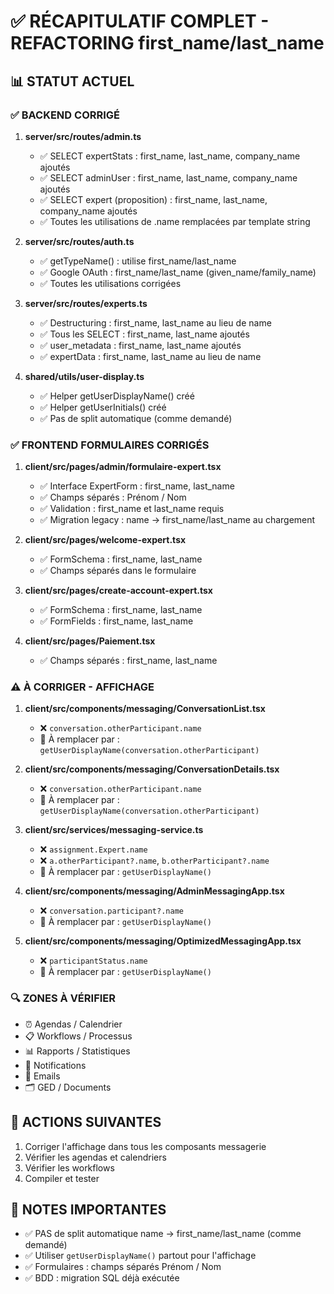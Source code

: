 # ✅ RÉCAPITULATIF COMPLET - REFACTORING first_name/last_name

## 📊 STATUT ACTUEL

### ✅ BACKEND CORRIGÉ
1. **server/src/routes/admin.ts**
   - ✅ SELECT expertStats : first_name, last_name, company_name ajoutés
   - ✅ SELECT adminUser : first_name, last_name, company_name ajoutés
   - ✅ SELECT expert (proposition) : first_name, last_name, company_name ajoutés
   - ✅ Toutes les utilisations de .name remplacées par template string

2. **server/src/routes/auth.ts**
   - ✅ getTypeName() : utilise first_name/last_name
   - ✅ Google OAuth : first_name/last_name (given_name/family_name)
   - ✅ Toutes les utilisations corrigées

3. **server/src/routes/experts.ts**
   - ✅ Destructuring : first_name, last_name au lieu de name
   - ✅ Tous les SELECT : first_name, last_name ajoutés
   - ✅ user_metadata : first_name, last_name ajoutés
   - ✅ expertData : first_name, last_name au lieu de name

4. **shared/utils/user-display.ts**
   - ✅ Helper getUserDisplayName() créé
   - ✅ Helper getUserInitials() créé
   - ✅ Pas de split automatique (comme demandé)

### ✅ FRONTEND FORMULAIRES CORRIGÉS
1. **client/src/pages/admin/formulaire-expert.tsx**
   - ✅ Interface ExpertForm : first_name, last_name
   - ✅ Champs séparés : Prénom / Nom
   - ✅ Validation : first_name et last_name requis
   - ✅ Migration legacy : name → first_name/last_name au chargement

2. **client/src/pages/welcome-expert.tsx**
   - ✅ FormSchema : first_name, last_name
   - ✅ Champs séparés dans le formulaire

3. **client/src/pages/create-account-expert.tsx**
   - ✅ FormSchema : first_name, last_name
   - ✅ FormFields : first_name, last_name

4. **client/src/pages/Paiement.tsx**
   - ✅ Champs séparés : first_name, last_name

### ⚠️ À CORRIGER - AFFICHAGE
1. **client/src/components/messaging/ConversationList.tsx**
   - ❌ `conversation.otherParticipant.name`
   - 🔧 À remplacer par : `getUserDisplayName(conversation.otherParticipant)`

2. **client/src/components/messaging/ConversationDetails.tsx**
   - ❌ `conversation.otherParticipant.name`
   - 🔧 À remplacer par : `getUserDisplayName(conversation.otherParticipant)`

3. **client/src/services/messaging-service.ts**
   - ❌ `assignment.Expert.name`
   - ❌ `a.otherParticipant?.name`, `b.otherParticipant?.name`
   - 🔧 À remplacer par : `getUserDisplayName()`

4. **client/src/components/messaging/AdminMessagingApp.tsx**
   - ❌ `conversation.participant?.name`
   - 🔧 À remplacer par : `getUserDisplayName()`

5. **client/src/components/messaging/OptimizedMessagingApp.tsx**
   - ❌ `participantStatus.name`
   - 🔧 À remplacer par : `getUserDisplayName()`

### 🔍 ZONES À VÉRIFIER
- ⏰ Agendas / Calendrier
- 📋 Workflows / Processus
- 📊 Rapports / Statistiques
- 🔔 Notifications
- 📧 Emails
- 🗂️ GED / Documents

## 🎯 ACTIONS SUIVANTES
1. Corriger l'affichage dans tous les composants messagerie
2. Vérifier les agendas et calendriers
3. Vérifier les workflows
4. Compiler et tester

## 📝 NOTES IMPORTANTES
- ✅ PAS de split automatique name → first_name/last_name (comme demandé)
- ✅ Utiliser `getUserDisplayName()` partout pour l'affichage
- ✅ Formulaires : champs séparés Prénom / Nom
- ✅ BDD : migration SQL déjà exécutée

